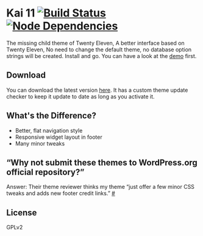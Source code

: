 # Kai 11 [![Build Status](https://travis-ci.org/sparanoid/kai-11.png)](https://travis-ci.org/sparanoid/kai-11) [![Node Dependencies](https://david-dm.org/sparanoid/kai-11.png)](https://david-dm.org/sparanoid/kai-11)

The missing child theme of Twenty Eleven, A better interface based on Twenty Eleven, No need to change the default theme, no database option strings will be created. Install and go. You can have a look at the [demo][demo] first.

## Download

You can download the latest version [here][dl]. It has a custom theme update checker to keep it update to date as long as you activate it.

## What's the Difference?

- Better, flat navigation style
- Responsive widget layout in footer
- Many minor tweaks

## “Why not submit these themes to WordPress.org official repository?”

Answer: Their theme reviewer thinks my theme “just offer a few minor CSS tweaks and adds new footer credit links.” [#](http://themes.trac.wordpress.org/ticket/10728)

## License

GPLv2

[demo]: http://postholic.com/kai-11-demo/
[dl]: http://rsrc.sparanoid.com/download/kai-11.zip